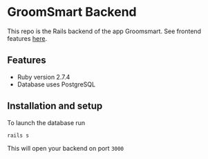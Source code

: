 # GroomSmart Backend
This repo is the Rails backend of the app Groomsmart. See frontend features [here](https://github.com/jamave-bot/GroomSmart).

## Features
* Ruby version 2.7.4
* Database uses PostgreSQL

## Installation and setup
To launch the database run
```
rails s
```
This will open your backend on port `3000`